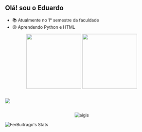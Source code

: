 ## Olá! sou o Eduardo



- 📚 Atualmente no 1° semestre da faculdade
- 😜 Aprendendo Python e HTML

<div align="center">
  <img height="180cm" src="https://github-readme-stats.vercel.app/api?username=EduardoFerreira7351&show_icons=true&theme=chartreuse-dark"/>
  <img height="180cm" src="https://github-readme-stats.vercel.app/api/top-langs/?username=EduardoFerreira7351&layout=compact&langs_count=16&theme=chartreuse-dark"/>
</div>

##

<a href="https://www.instagram.com/eduferreirar/" target="_blank"><img src="https://img.shields.io/badge/-Instagram-%23E4405F?style=for-the-badge&logo=instagram&logoColor=white" target="_blank"></a>

##

<div align="center">
  <img alaing=center alt="aigis" src="https://static.myfigurecollection.net/upload/pictures/2021/04/07/2682667.gif" />
</div>

![FerBuitrago's Stats](https://github-readme-stats.vercel.app/api?username=FerBuitrago&theme=shades-of-purple&show_icons=true&hide_border=true&count_private=false)
